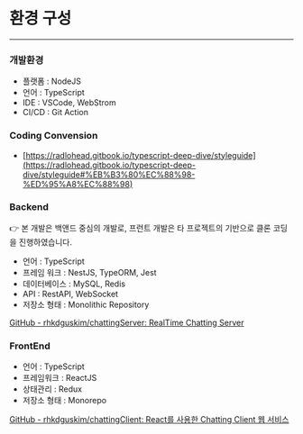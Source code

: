 # 환경 구성

---

### 개발환경

- 플랫폼 : NodeJS
- 언어 : TypeScript
- IDE : VSCode, WebStrom
- CI/CD : Git Action

### Coding Convension

- [https://radlohead.gitbook.io/typescript-deep-dive/styleguide](https://radlohead.gitbook.io/typescript-deep-dive/styleguide#%EB%B3%80%EC%88%98-%ED%95%A8%EC%88%98)

### Backend

<aside>
👉 본 개발은 백앤드 중심의 개발로, 프런트 개발은 타 프로젝트의 기반으로 클론 코딩을 진행하였습니다.

</aside>

- 언어 : TypeScript
- 프레임 워크 : NestJS, TypeORM, Jest
- 데이터베이스 : MySQL, Redis
- API : RestAPI, WebSocket
- 저장소 형태 : Monolithic Repository

[GitHub - rhkdguskim/chattingServer: RealTime Chatting Server](https://github.com/rhkdguskim/chattingServer)

### FrontEnd

- 언어 : TypeScript
- 프레임워크 : ReactJS
- 상태관리 : Redux
- 저장소 형태 : Monorepo

[GitHub - rhkdguskim/chattingClient: React를 사용한 Chatting Client 웹 서비스](https://github.com/rhkdguskim/chattingClient)